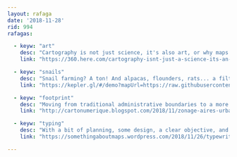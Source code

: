 ```yaml
---
layout: rafaga
date: '2018-11-28'
rid: 994
rafagas:

  - keyw: "art"
    desc: "Cartography is not just science, it's also art, or why maps apart from precise, need to be understandable"
    link: "https://360.here.com/cartography-isnt-just-a-science-its-an-art"

  - keyw: "snails"
    desc: "Snail farming? A ton! And alpacas, flounders, rats... a filtrable animal breeding map made using Kepler from Catalonia Open Data"
    link: "https://kepler.gl/#/demo?mapUrl=https://raw.githubusercontent.com/geostarters/kepler-datasets/master/explotacions-ramaderes.json"

  - keyw: "footprint"
    desc: "Moving from traditional administrative boundaries to a more functional approach for urban zonification, even with new derived issues"
    link: "http://cartonumerique.blogspot.com/2018/11/zonage-aires-urbaines.html"

  - keyw: "typing"
    desc: "With a bit of planning, some design, a clear objective, and lots of patience you can \"draw\" maps using an old-fashioned typewriter"
    link: "https://somethingaboutmaps.wordpress.com/2018/11/26/typewriter-cartography/"

---
```

